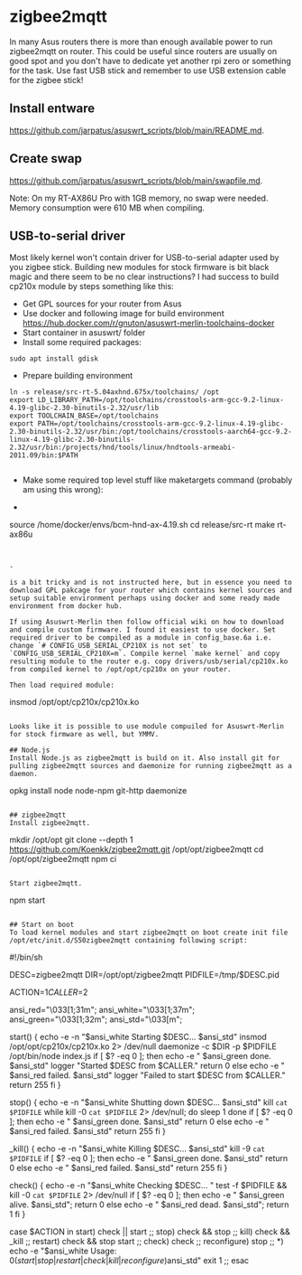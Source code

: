 # zigbee2mqtt
In many Asus routers there is more than enough available power to run zigbee2mqtt on router. This could be useful since routers are usually on good spot and you don't have to dedicate yet another rpi zero or something for the task. Use fast USB stick and remember to use USB extension cable for the zigbee stick!

## Install entware
https://github.com/jarpatus/asuswrt_scripts/blob/main/README.md.

## Create swap
https://github.com/jarpatus/asuswrt_scripts/blob/main/swapfile.md.

Note: On my RT-AX86U Pro with 1GB memory, no swap were needed. Memory consumption were 610 MB when compiling. 

## USB-to-serial driver
Most likely kernel won't contain driver for USB-to-serial adapter used by you zigbee stick. Building new modules for stock firmware is bit black magic and there seem to be no clear instructions? I had success to build cp210x module by steps something like this:

- Get GPL sources for your router from Asus
- Use docker and following image for build environment https://hub.docker.com/r/gnuton/asuswrt-merlin-toolchains-docker
- Start container in asuswrt/ folder
- Install some required packages:
```
sudo apt install gdisk
```

- Prepare building environment

```
ln -s release/src-rt-5.04axhnd.675x/toolchains/ /opt
export LD_LIBRARY_PATH=/opt/toolchains/crosstools-arm-gcc-9.2-linux-4.19-glibc-2.30-binutils-2.32/usr/lib
export TOOLCHAIN_BASE=/opt/toolchains
export PATH=/opt/toolchains/crosstools-arm-gcc-9.2-linux-4.19-glibc-2.30-binutils-2.32/usr/bin:/opt/toolchains/crosstools-aarch64-gcc-9.2-linux-4.19-glibc-2.30-binutils-2.32/usr/bin:/projects/hnd/tools/linux/hndtools-armeabi-2011.09/bin:$PATH
```

  
```
```



- Make some required top level stuff like maketargets command (probably am using this wrong):
- ```
source /home/docker/envs/bcm-hnd-ax-4.19.sh 
cd release/src-rt
make rt-ax86u
```

 
- 

is a bit tricky and is not instructed here, but in essence you need to download GPL pakcage for your router which contains kernel sources and setup suitable environment perhaps using docker and some ready made environment from docker hub.  

If using Asuswrt-Merlin then follow official wiki on how to download and compile custom firmware. I found it easiest to use docker. Set required driver to be compiled as a module in config_base.6a i.e. change `# CONFIG_USB_SERIAL_CP210X is not set` to `CONFIG_USB_SERIAL_CP210X=m`. Compile kernel `make kernel` and copy resulting module to the router e.g. copy drivers/usb/serial/cp210x.ko from compiled kernel to /opt/opt/cp210x on your router.

Then load required module:
```
insmod /opt/opt/cp210x/cp210x.ko
```

Looks like it is possible to use module compuiled for Asuswrt-Merlin for stock firmware as well, but YMMV.

## Node.js
Install Node.js as zigbee2mqtt is build on it. Also install git for pulling zigbee2mqtt sources and daemonize for running zigbee2mqtt as a daemon.

```
opkg install node node-npm git-http daemonize
```

## zigbee2mqtt
Install zigbee2mqtt.

```
mkdir /opt/opt
git clone --depth 1 https://github.com/Koenkk/zigbee2mqtt.git /opt/opt/zigbee2mqtt
cd /opt/opt/zigbee2mqtt
npm ci
```

Start zigbee2mqtt.
```
npm start
```

## Start on boot
To load kernel modules and start zigbee2mqtt on boot create init file /opt/etc/init.d/S50zigbee2mqtt containing following script:

```
#!/bin/sh

DESC=zigbee2mqtt
DIR=/opt/opt/zigbee2mqtt
PIDFILE=/tmp/$DESC.pid

ACTION=$1
CALLER=$2

ansi_red="\033[1;31m";
ansi_white="\033[1;37m";
ansi_green="\033[1;32m";
ansi_std="\033[m";

start() {
        echo -e -n "$ansi_white Starting $DESC... $ansi_std"
        insmod /opt/opt/cp210x/cp210x.ko 2> /dev/null
        daemonize -c $DIR -p $PIDFILE /opt/bin/node index.js
        if [ $? -eq 0 ]; then
                echo -e "            $ansi_green done. $ansi_std"
                logger "Started $DESC from $CALLER."
                return 0
        else
                echo -e "            $ansi_red failed. $ansi_std"
                logger "Failed to start $DESC from $CALLER."
                return 255
        fi
}

stop() {
        echo -e -n "$ansi_white Shutting down $DESC... $ansi_std"
        kill `cat $PIDFILE`
        while kill -0 `cat $PIDFILE` 2> /dev/null; do
            sleep 1
        done
        if [ $? -eq 0 ]; then
                echo -e "       $ansi_green done. $ansi_std"
                return 0
        else
                echo -e "       $ansi_red failed. $ansi_std"
                return 255
        fi
}

_kill() {
        echo -e -n "$ansi_white Killing $DESC... $ansi_std"
        kill -9 `cat $PIDFILE`
        if [ $? -eq 0 ]; then
                echo -e "             $ansi_green done. $ansi_std"
                return 0
        else
                echo -e "             $ansi_red failed. $ansi_std"
                return 255
        fi
 }

check() {
        echo -e -n "$ansi_white Checking $DESC... "
        test -f $PIDFILE && kill -0 `cat $PIDFILE` 2> /dev/null
        if [ $? -eq 0 ]; then
                echo -e "            $ansi_green alive. $ansi_std";
                return 0
        else
                echo -e "            $ansi_red dead. $ansi_std";
                return 1
        fi
}

case $ACTION in
        start)
                check || start
                ;;
        stop)
                check && stop
                ;;
        kill)
                check && _kill
                ;;
        restart)
                check && stop
                start
                ;;
        check)
                check
                ;;
        reconfigure)
                stop
                ;;
        *)
                echo -e "$ansi_white Usage: $0 (start|stop|restart|check|kill|reconfigure)$ansi_std"
                exit 1
                ;;
esac
```
